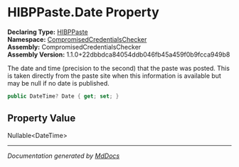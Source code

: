 ﻿<!--  
  <auto-generated>   
    The contents of this file were generated by a tool.  
    Changes to this file may be list if the file is regenerated  
  </auto-generated>   
-->

# HIBPPaste.Date Property

**Declaring Type:** [HIBPPaste](../index.md)  
**Namespace:** [CompromisedCredentialsChecker](../../index.md)  
**Assembly:** CompromisedCredentialsChecker  
**Assembly Version:** 1.1.0+22dbbdca84054ddb046fb45a459f0b9fcca949b8

The date and time (precision to the second) that the paste was posted. This is taken directly from the paste site when this information is available but may be null if no date is published.

```csharp
public DateTime? Date { get; set; }
```

## Property Value

Nullable\<DateTime\>

___

*Documentation generated by [MdDocs](https://github.com/ap0llo/mddocs)*
